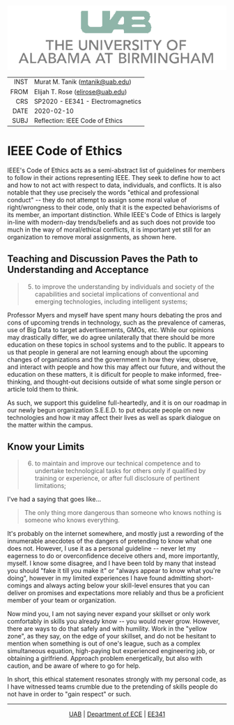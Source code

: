[![UAB Logo][UABLogo]][UABHome]

|      |                                   |
| ---: | --------------------------------- |
| INST | Murat M. Tanik (mtanik@uab.edu)   |
| FROM | Elijah T. Rose (elirose@uab.edu)  |
|  CRS | SP2020 - EE341 - Electromagnetics |
| DATE | 2020-02-10                        |
| SUBJ | Reflection: IEEE Code of Ethics   |

# IEEE Code of Ethics
IEEE's Code of Ethics acts as a semi-abstract list of guidelines for members to follow in their actions representing IEEE. They seek to define how to act and how to not act with respect to data, individuals, and conflicts. It is also notable that they use precisely the words "ethical and professional conduct" -- they do not attempt to assign some moral value of right/wrongness to their code, only that it is the expected behaviorisms of its member, an important distinction. While IEEE's Code of Ethics is largely in-line with modern-day trends/beliefs and as such does not provide too much in the way of moral/ethical conflicts, it is important yet still for an organization to remove moral assignments, as shown here.

## Teaching and Discussion Paves the Path to Understanding and Acceptance
> 5. to improve the understanding by individuals and society of the capabilities and societal implications of conventional and emerging technologies, including intelligent systems; 

Professor Myers and myself have spent many hours debating the pros and cons of upcoming trends in technology, such as the prevalence of cameras, use of Big Data to target advertisements, GMOs, etc. While our opinions may drastically differ, we do agree unilaterally that there should be more education on these topics in school systems and to the public. It appears to us that people in general are not learning enough about the upcoming changes of organizations and the government in how they view, observe, and interact with people and how this may affect our future, and without the education on these matters, it is dificult for people to make informed, free-thinking, and thought-out decisions outside of what some single person or article told them to think.

As such, we support this guideline full-heartedly, and it is on our roadmap in our newly begun organization S.E.E.D. to put educate people on new technologies and how it may affect their lives as well as spark dialogue on the matter within the campus.

## Know your Limits
> 6. to maintain and improve our technical competence and to undertake technological tasks for others only if qualified by training or experience, or after full disclosure of pertinent limitations;  

I've had a saying that goes like...

> The only thing more dangerous than someone who knows nothing is someone who knows everything.

It's probably on the internet somewhere, and mostly just a rewording of the innumerable anecdotes of the dangers of pretending to know what one does not. However, I use it as a personal guideline -- never let my eagerness to do or overconfidence deceive others and, more importantly, myself. I know some disagree, and I have been told by many that instead you should "fake it till you make it" or "always appear to know what you're doing", however in my limited experiences I have found admitting short-comings and always acting below your skill-level ensures that you can deliver on promises and expectations more reliably and thus be a proficient member of your team or organization.

Now mind you, I am not saying never expand your skillset or only work comfortably in skills you already know -- you would never grow. However, there are ways to do that safely and with humility. Work in the "yellow zone", as they say, on the edge of your skillset, and do not be hesitant to mention when something is out of one's league, such as a complex simultaneous equation, high-paying but experienced engineering job, or obtaining a girlfriend. Approach problem energetically, but also with caution, and be aware of where to go for help. 

In short, this ethical statement resonates strongly with my personal code, as I have witnessed teams crumble due to the pretending of skills people do not have in order to "gain respect" or such.

---

<footer style="text-align: center;">
<a href="https://www.uab.edu/home/">UAB</a> | 
<a href="https://www.uab.edu/engineering/ece/">Department of ECE<a> | <a href="../Resources/Syllabus.md">EE341<a>
</footer>


<!-- COMMON -->
[UABHome]: https://www.uab.edu/home/
[UABLogo]: ./Resources/UABLogoTrans.png
